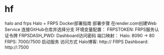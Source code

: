 # hf
halo and frps
Halo + FRPS Docker部署指南
部署步骤
在render.com创建Web Service
连接GitHub仓库并选择分支
环境变量配置：
   FRPSTOKEN: FRPS服务认证令牌
   FRPSDASH_PWD: Dashboard访问密码
端口映射：
   Halo: 8090 -> 80
   FRPS: 7000/7500
启动服务
访问方式
Halo博客: http://
FRPS Dashboard: http://:7500
